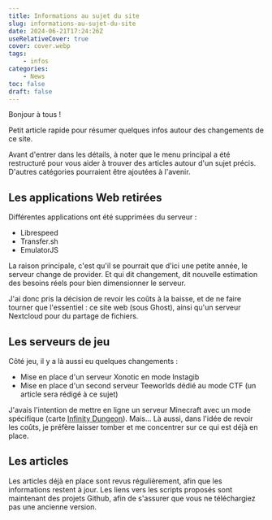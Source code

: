 ```yaml
---
title: Informations au sujet du site
slug: informations-au-sujet-du-site
date: 2024-06-21T17:24:26Z
useRelativeCover: true
cover: cover.webp
tags:
    - infos
categories:
    - News
toc: false
draft: false
---
```


Bonjour à tous !

Petit article rapide pour résumer quelques infos autour des changements de ce site.

Avant d'entrer dans les détails, à noter que le menu principal a été restructuré pour vous aider à trouver des articles autour d'un sujet précis. D'autres catégories pourraient être ajoutées à l'avenir.

## Les applications Web retirées

Différentes applications ont été supprimées du serveur :

- Librespeed
- Transfer.sh
- EmulatorJS

La raison principale, c'est qu'il se pourrait que d'ici une petite année, le serveur change de provider. Et qui dit changement, dit nouvelle estimation des besoins réels pour bien dimensionner le serveur.

J'ai donc pris la décision de revoir les coûts à la baisse, et de ne faire tourner que l'essentiel : ce site web (sous Ghost), ainsi qu'un serveur Nextcloud pour du partage de fichiers.

## Les serveurs de jeu

Côté jeu, il y a là aussi eu quelques changements :

- Mise en place d'un serveur Xonotic en mode Instagib
- Mise en place d'un second serveur Teeworlds dédié au mode CTF (un article sera rédigé à ce sujet)

J'avais l'intention de mettre en ligne un serveur Minecraft avec un mode spécifique (carte [Infinity Dungeon](https://www.planetminecraft.com/project/infinity-dungeons/)). Mais... Là aussi, dans l'idée de revoir les coûts, je préfère laisser tomber et me concentrer sur ce qui est déjà en place.

## Les articles

Les articles déjà en place sont revus régulièrement, afin que les informations restent à jour. Les liens vers les scripts proposés sont maintenant des projets Github, afin de s'assurer que vous ne téléchargiez pas une ancienne version.
